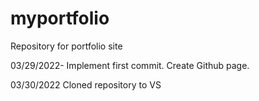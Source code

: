 # myportfolio
Repository for portfolio site

03/29/2022- Implement first commit. Create Github page. 


03/30/2022 Cloned repository to VS 
